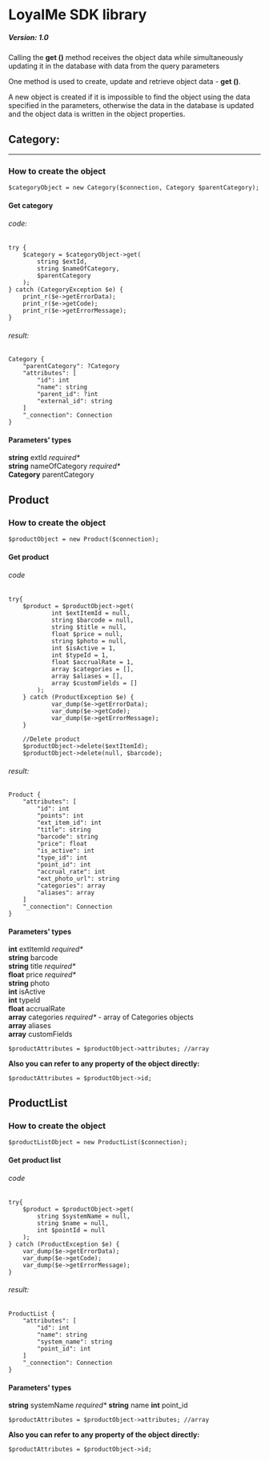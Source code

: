 # LoyalMe SDK library  
##### Version: 1.0 

Calling the **get ()** method receives the object data while simultaneously updating it in the database with data from the query parameters

One method is used to create, update and retrieve object data - **get ()**.

A new object is created if it is impossible to find the object using the data specified in the parameters, otherwise the data in the database is updated and the object data is written in the object properties.


## Category:  
___
### How to create the object  

`$categoryObject = new Category($connection, Category $parentCategory);`

#### Get category

###### code:
    try {
        $category = $categoryObject->get(
            string $extId,
            string $nameOfCategory,
            $parentCategory
        );
    } catch (CategoryException $e) {
        print_r($e->getErrorData);
        print_r($e->getCode);
        print_r($e->getErrorMessage);
    }
      
###### result:
    Category {
        "parentCategory": ?Category
        "attributes": [
            "id": int
            "name": string
            "parent_id": ?int
            "external_id": string
        ]
        "_connection": Connection
    }

#### Parameters' types

**string** extId _required*_    
**string** nameOfCategory _required*_   
**Category** parentCategory
    
## Product

### How to create the object  

`$productObject = new Product($connection);`

#### Get product

###### code
    try{
        $product = $productObject->get(
                int $extItemId = null,
                string $barcode = null,
                string $title = null,
                float $price = null,
                string $photo = null,
                int $isActive = 1,
                int $typeId = 1,
                float $accrualRate = 1,
                array $categories = [],
                array $aliases = [],
                array $customFields = []
            );
        } catch (ProductException $e) {
                var_dump($e->getErrorData);
                var_dump($e->getCode);
                var_dump($e->getErrorMessage);
        }
        
        //Delete product
        $productObject->delete($extItemId);
        $productObject->delete(null, $barcode);

###### result:
    Product {
        "attributes": [
            "id": int
            "points": int
            "ext_item_id": int
            "title": string
            "barcode": string
            "price": float
            "is_active": int
            "type_id": int
            "point_id": int
            "accrual_rate": int
            "ext_photo_url": string
            "categories": array
            "aliases": array
        ]
        "_connection": Connection
    }

#### Parameters' types

**int** extItemId _required*_    
**string** barcode  
**string** title _required*_   
**float** price _required*_    
**string** photo    
**int** isActive  
**int** typeId  
**float** accrualRate  
**array** categories _required*_ - array of Categories objects  
**array** aliases  
**array** customFields  

`$productAttributes = $productObject->attributes; //array`

**Also you can refer to any property of the object directly:**

`$productAttributes = $productObject->id;`

## ProductList

### How to create the object

`$productListObject = new ProductList($connection);`

#### Get product list

###### code
    try{
        $product = $productObject->get(
            string $systemName = null,
            string $name = null,
            int $pointId = null
        );
    } catch (ProductException $e) {
        var_dump($e->getErrorData);
        var_dump($e->getCode);
        var_dump($e->getErrorMessage);
    }

###### result:
    ProductList {
        "attributes": [
            "id": int
            "name": string
            "system_name": string
            "point_id": int
        ]
        "_connection": Connection
    }

#### Parameters' types

**string** systemName _required*_
**string** name
**int** point_id

`$productAttributes = $productObject->attributes; //array`

**Also you can refer to any property of the object directly:**

`$productAttributes = $productObject->id;`